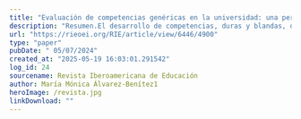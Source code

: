 ```yaml
---
title: "Evaluación de competencias genéricas en la universidad: una perspectiva de género *"
description: "Resumen.El desarrollo de competencias, duras y blandas, de estudiantes es el principal cometido de la docencia a nivel superior. Pero, mientras que la evaluación de logros disciplinares específicos en cada materia se afronta directa e intencionalmente, en la universidad no está tan extendido el uso de herramientas para la evaluación de competencias genéricas, más blandas, que, sin embargo, resultan imprescindibles para una formación funcional e integral de calidad. En la presente investigación se pretende llevar a cabo este tipo de evaluación con la finalidad de obtener evidencia de los logros conseguidos a nivel de máster y de las posibles desigualdades de género existentes. Para ello, se aplica un cuestionario previamente validado (COMPETEST) a 399 estudiantes. A través de análisis descriptivos e inferenciales y con la técnica multivariada de análisis de segmentación con árboles de clasificación (CRT) se obtiene un nivel de desarrollo por lo general alto y se describen las competencias más relevantes, así como las que mejor discriminan entre estudiantes varones y mujeres. En algunas se observa un ligero sesgo a favor de los varones que plantea la necesidad de seguir avanzando en prácticas y políticas educativas de equidad conducentes al logro de los objetivos de desarrollo sostenible."
url: "https://rieoei.org/RIE/article/view/6446/4900"
type: "paper"
pubDate: " 05/07/2024"
created_at: "2025-05-19 16:03:01.291542"
log_id: 24
sourcename: Revista Iberoamericana de Educación
author: María Mónica Álvarez-Benítez1
heroImage: /revista.jpg
linkDownload: ""
---
```



